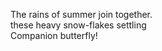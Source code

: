 The rains of summer join together.    
these heavy snow-flakes settling    
Companion butterfly!    

